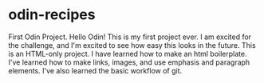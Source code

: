 # odin-recipes
First Odin Project.
Hello Odin! This is my first project ever. I am excited for the challenge, and I'm excited to see how easy this looks in the future. This is an HTML-only project. I have learned how to make an html boilerplate. I've learned how to make links, images, and use emphasis and paragraph elements. I've also learned the basic workflow of git.